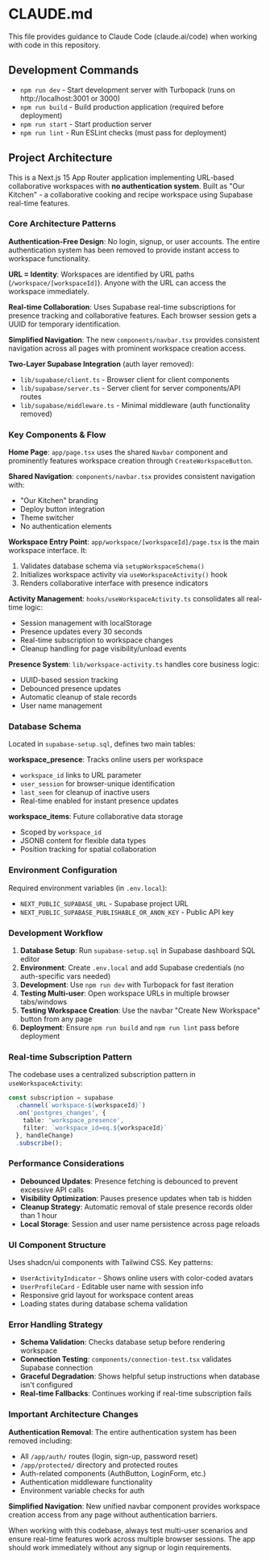 # CLAUDE.md

This file provides guidance to Claude Code (claude.ai/code) when working with code in this repository.

## Development Commands

- `npm run dev` - Start development server with Turbopack (runs on http://localhost:3001 or 3000)
- `npm run build` - Build production application (required before deployment)
- `npm run start` - Start production server
- `npm run lint` - Run ESLint checks (must pass for deployment)

## Project Architecture

This is a Next.js 15 App Router application implementing URL-based collaborative workspaces with **no authentication system**. Built as "Our Kitchen" - a collaborative cooking and recipe workspace using Supabase real-time features.

### Core Architecture Patterns

**Authentication-Free Design**: No login, signup, or user accounts. The entire authentication system has been removed to provide instant access to workspace functionality.

**URL = Identity**: Workspaces are identified by URL paths (`/workspace/[workspaceId]`). Anyone with the URL can access the workspace immediately.

**Real-time Collaboration**: Uses Supabase real-time subscriptions for presence tracking and collaborative features. Each browser session gets a UUID for temporary identification.

**Simplified Navigation**: The new `components/navbar.tsx` provides consistent navigation across all pages with prominent workspace creation access.

**Two-Layer Supabase Integration** (auth layer removed):
- `lib/supabase/client.ts` - Browser client for client components
- `lib/supabase/server.ts` - Server client for server components/API routes
- `lib/supabase/middleware.ts` - Minimal middleware (auth functionality removed)

### Key Components & Flow

**Home Page**: `app/page.tsx` uses the shared `Navbar` component and prominently features workspace creation through `CreateWorkspaceButton`.

**Shared Navigation**: `components/navbar.tsx` provides consistent navigation with:
- "Our Kitchen" branding
- Deploy button integration  
- Theme switcher
- No authentication elements

**Workspace Entry Point**: `app/workspace/[workspaceId]/page.tsx` is the main workspace interface. It:
1. Validates database schema via `setupWorkspaceSchema()`
2. Initializes workspace activity via `useWorkspaceActivity()` hook
3. Renders collaborative interface with presence indicators

**Activity Management**: `hooks/useWorkspaceActivity.ts` consolidates all real-time logic:
- Session management with localStorage
- Presence updates every 30 seconds
- Real-time subscription to workspace changes
- Cleanup handling for page visibility/unload events

**Presence System**: `lib/workspace-activity.ts` handles core business logic:
- UUID-based session tracking
- Debounced presence updates
- Automatic cleanup of stale records
- User name management

### Database Schema

Located in `supabase-setup.sql`, defines two main tables:

**workspace_presence**: Tracks online users per workspace
- `workspace_id` links to URL parameter
- `user_session` for browser-unique identification
- `last_seen` for cleanup of inactive users
- Real-time enabled for instant presence updates

**workspace_items**: Future collaborative data storage
- Scoped by `workspace_id`
- JSONB content for flexible data types
- Position tracking for spatial collaboration

### Environment Configuration

Required environment variables (in `.env.local`):
- `NEXT_PUBLIC_SUPABASE_URL` - Supabase project URL
- `NEXT_PUBLIC_SUPABASE_PUBLISHABLE_OR_ANON_KEY` - Public API key

### Development Workflow

1. **Database Setup**: Run `supabase-setup.sql` in Supabase dashboard SQL editor
2. **Environment**: Create `.env.local` and add Supabase credentials (no auth-specific vars needed)
3. **Development**: Use `npm run dev` with Turbopack for fast iteration
4. **Testing Multi-user**: Open workspace URLs in multiple browser tabs/windows
5. **Testing Workspace Creation**: Use the navbar "Create New Workspace" button from any page
6. **Deployment**: Ensure `npm run build` and `npm run lint` pass before deployment

### Real-time Subscription Pattern

The codebase uses a centralized subscription pattern in `useWorkspaceActivity`:
```typescript
const subscription = supabase
  .channel(`workspace-${workspaceId}`)
  .on('postgres_changes', { 
    table: 'workspace_presence', 
    filter: `workspace_id=eq.${workspaceId}` 
  }, handleChange)
  .subscribe();
```

### Performance Considerations

- **Debounced Updates**: Presence fetching is debounced to prevent excessive API calls
- **Visibility Optimization**: Pauses presence updates when tab is hidden
- **Cleanup Strategy**: Automatic removal of stale presence records older than 1 hour
- **Local Storage**: Session and user name persistence across page reloads

### UI Component Structure

Uses shadcn/ui components with Tailwind CSS. Key patterns:
- `UserActivityIndicator` - Shows online users with color-coded avatars
- `UserProfileCard` - Editable user name with session info
- Responsive grid layout for workspace content areas
- Loading states during database schema validation

### Error Handling Strategy

- **Schema Validation**: Checks database setup before rendering workspace
- **Connection Testing**: `components/connection-test.tsx` validates Supabase connection
- **Graceful Degradation**: Shows helpful setup instructions when database isn't configured
- **Real-time Fallbacks**: Continues working if real-time subscription fails

### Important Architecture Changes

**Authentication Removal**: The entire authentication system has been removed including:
- All `/app/auth/` routes (login, sign-up, password reset)
- `/app/protected/` directory and protected routes
- Auth-related components (AuthButton, LoginForm, etc.)
- Authentication middleware functionality
- Environment variable checks for auth

**Simplified Navigation**: New unified navbar component provides workspace creation access from any page without authentication barriers.

When working with this codebase, always test multi-user scenarios and ensure real-time features work across multiple browser sessions. The app should work immediately without any signup or login requirements.